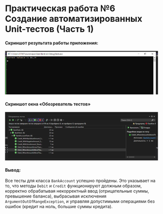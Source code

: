 # Практическая работа №6 Создание автоматизированных Unit-тестов (Часть 1)

#### Cкриншот результата работы приложения:
![](pr6_1_1.png)

#### Cкриншот окна «Обозреватель тестов» 
![](pr6_1_2.png)

#### Вывод: 
Все тесты для класса `BankAccount` успешно пройдены. Это указывает на то, что методы `Debit` и `Credit` функционируют должным образом, корректно обрабатывая некорректный ввод (отрицательные суммы, превышение баланса), выбрасывая исключения `ArgumentOutOfRangeException`, и управляя допустимыми операциями без ошибок (кредит на ноль, большие суммы кредита).

